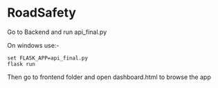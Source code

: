 # RoadSafety

Go to Backend and run api_final.py

On windows use:-

<pre><code>set FLASK_APP=api_final.py
flask run
</code></pre>




Then go to frontend folder and open dashboard.html to browse the app
